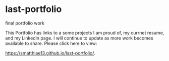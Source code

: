 # last-portfolio
final portfolio work

This Portfolio has links to a some projects I am proud of, my currnet resume, and my Linkedln page. 
I will continue to update as more work becomes available to share.
Please click here to view:

https://smatthiae13.github.io/last-portfolio/.

